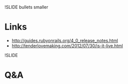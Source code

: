 !SLIDE bullets smaller
# Links #

* http://guides.rubyonrails.org/4_0_release_notes.html
* http://tenderlovemaking.com/2012/07/30/is-it-live.html

!SLIDE
# Q&A

